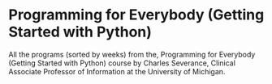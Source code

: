 # Programming for Everybody (Getting Started with Python)

All the programs (sorted by weeks) from the, Programming for Everybody (Getting Started with Python) course by Charles Severance,
Clinical Associate Professor of Information at the University of Michigan.

